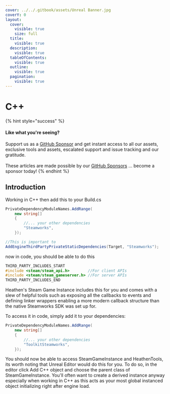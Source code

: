 ```yaml
---
cover: ../../.gitbook/assets/Unreal Banner.jpg
coverY: 0
layout:
  cover:
    visible: true
    size: full
  title:
    visible: true
  description:
    visible: true
  tableOfContents:
    visible: true
  outline:
    visible: true
  pagination:
    visible: true
---
```


# C++

{% hint style="success" %}
#### Like what you're seeing?

Support us as a [GitHub Sponsor](../../become-a-sponsor/) and get instant access to all our assets, exclusive tools and assets, escalated support and issue tracking and our gratitude.\
\
These articles are made possible by our [GitHub Sponsors](../../become-a-sponsor/) ... become a sponsor today!
{% endhint %}

## Introduction

Working in C++ then add this to your Build.cs

```csharp
PrivateDependencyModuleNames.AddRange(
    new string[]
    {
        //... your other dependencies
        "Steamworks",
    });

//This is important to
AddEngineThirdPartyPrivateStaticDependencies(Target, "Steamworks");
```

now in code, you should be able to do this

```cpp
THIRD_PARTY_INCLUDES_START
#include <steam/steam_api.h>        //For client APIs
#include <steam/steam_gameserver.h> //For server APIs
THIRD_PARTY_INCLUDES_END
```

Heathen's Steam Game Instance includes this for you and comes with a slew of helpful tools such as exposing all the callbacks to events and defining linker wrappers enabling a more modern callback structure than the native Steamworks SDK was set up for.

To access it in code, simply add it to your dependencies:

```csharp
PrivateDependencyModuleNames.AddRange(
    new string[]
    {
        //... your other dependencies
        "ToolkitSteamworks",
    });
```

You should now be able to access SteamGameInstance and HeathenTools, its worth noting that Unreal Editor would do this for you. To do so, in the editor click Add C++ object and choose the parent class of SteamGameInstance. You'll often want to create a derived instance anyway especially when working in C++ as this acts as your most global instanced object initializing right after engine load.
